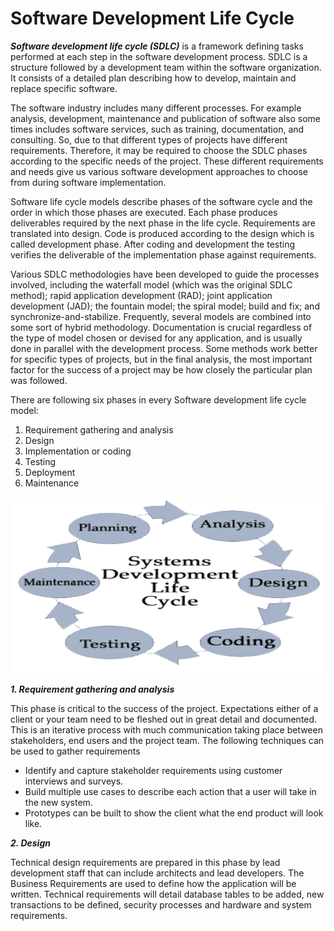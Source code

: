 # Software Development Life Cycle

***Software development life cycle (SDLC)*** is a framework defining tasks performed at each step in the software development process. SDLC is a structure followed by a development team within the software organization. It consists of a detailed plan describing how to develop, maintain and replace specific software.

The software industry includes many different processes. For example analysis, development, maintenance and publication of software also some times includes software services, such as training, documentation, and consulting. So, due to that different types of projects have different requirements. Therefore, it may be required to choose the SDLC phases according to the specific needs of the project. These different requirements and needs give us various software development approaches to choose from during software implementation.

Software life cycle models describe phases of the software cycle and the order in which those phases are executed. Each phase produces deliverables required by the next phase in the life cycle. Requirements are translated into design. Code is produced according to the design which is called development phase. After coding and development the testing verifies the deliverable of the implementation phase against requirements.

Various SDLC methodologies have been developed to guide the processes involved, including the waterfall model (which was the original SDLC method); rapid application development (RAD); joint application development (JAD); the fountain model; the spiral model; build and fix; and synchronize-and-stabilize. Frequently, several models are combined into some sort of hybrid methodology. Documentation is crucial regardless of the type of model chosen or devised for any application, and is usually done in parallel with the development process. Some methods work better for specific types of projects, but in the final analysis, the most important factor for the success of a project may be how closely the particular plan was followed.

There are following six phases in every Software development life cycle model:

1. Requirement gathering and analysis
2. Design
3. Implementation or coding
4. Testing
5. Deployment
6. Maintenance

![Software-Development](/notes/images/softwaredevelopment.png)

***1. Requirement gathering and analysis***

This phase is critical to the success of the project. Expectations either of a client or your team need to be fleshed out in great detail and documented.  This is an iterative process with much communication taking place between stakeholders, end users and the project team.  The following techniques can be used to gather requirements

* Identify and capture stakeholder requirements using customer interviews and surveys.
* Build multiple use cases to describe each action that a user will take in the new system.
* Prototypes can be built to show the client what the end product will look like.

___*2. Design*___

Technical design requirements are prepared in this phase by lead development staff that can include architects and lead developers.  The Business Requirements are used to define how the application will be written.  Technical requirements will detail database tables to be added, new transactions to be defined, security processes and hardware and system requirements.
